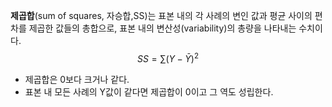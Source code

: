 **제곱합**(sum of squares, 자승합,SS)는 표본 내의 각 사례의 변인 값과 평균 사이의 편차를 제곱한 값들의 총합으로, 표본 내의 변산성(variability)의 총량을 나타내는 수치이다.
$$SS=\sum{(Y-\bar{Y})^2}$$

* 제곱합은 0보다 크거나 같다.
* 표본 내 모든 사례의 Y값이 같다면 제곱합이 0이고 그 역도 성립한다.